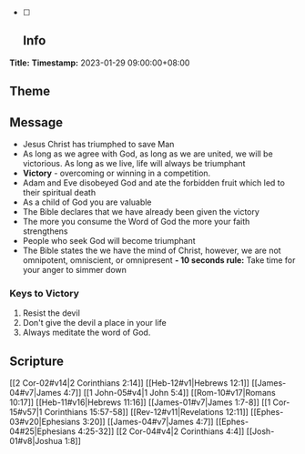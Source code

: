 - [ ] ## Info
**Title:** 
**Timestamp:** 2023-01-29 09:00:00+08:00

## Theme

## Message
- Jesus Christ has triumphed to save Man
- As long as we agree with God, as long as we are united, we will be victorious. As long as we live, life will always be triumphant
- **Victory** - overcoming or winning in a competition.
- Adam and Eve disobeyed God and ate the forbidden fruit which led to their spiritual death
- As a child of God you are valuable
- The Bible declares that we have already been given the victory
- The more you consume the Word of God the more your faith strengthens
- People who seek God will become triumphant
- The Bible states the we have the mind of Christ, however, we are not omnipotent, omniscient, or omnipresent
**- 10 seconds rule:** Take time for your anger to simmer down

### Keys to Victory
1. Resist the devil
2. Don't give the devil a place in your life
3. Always meditate the word of God.

## Scripture
[[2 Cor-02#v14|2 Corinthians 2:14]]
[[Heb-12#v1|Hebrews 12:1]]
[[James-04#v7|James 4:7]]
[[1 John-05#v4|1 John 5:4]]
[[Rom-10#v17|Romans 10:17]]
[[Heb-11#v16|Hebrews 11:16]]
[[James-01#v7|James 1:7-8]]
[[1 Cor-15#v57|1 Corinthians 15:57-58]]
[[Rev-12#v11|Revelations 12:11]]
[[Ephes-03#v20|Ephesians 3:20]]
[[James-04#v7|James 4:7]]
[[Ephes-04#25|Ephesians 4:25-32]]
[[2 Cor-04#v4|2 Corinthians 4:4]]
[[Josh-01#v8|Joshua 1:8]]

